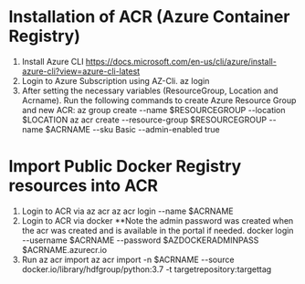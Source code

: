 Installation of ACR (Azure Container Registry)
=================================


1. Install Azure CLI https://docs.microsoft.com/en-us/cli/azure/install-azure-cli?view=azure-cli-latest
2. Login to Azure Subscription using AZ-Cli.
        az login
3. After setting the necessary variables (ResourceGroup, Location and Acrname).
   Run the following commands to create Azure Resource Group and new ACR:
        az group create --name $RESOURCEGROUP --location $LOCATION
        az acr create --resource-group $RESOURCEGROUP --name $ACRNAME --sku Basic --admin-enabled true


Import Public Docker Registry resources into ACR
=================================

1. Login to ACR via az acr
            az acr login --name $ACRNAME
2. Login to ACR via docker **Note the admin password was created when the acr was created and is available in the portal if needed.
            docker login --username $ACRNAME --password $AZDOCKERADMINPASS $ACRNAME.azurecr.io
3. Run az acr import
            az acr import -n $ACRNAME --source docker.io/library/hdfgroup/python:3.7 -t targetrepository:targettag
